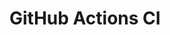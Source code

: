 # GitHub Actions CI





































































































































































































































































































































































































































































































































































































































































































































































































































































































































































































































































































































































































































































































































































































































































































































































































































































































































































































































































































































































































































































































































































































